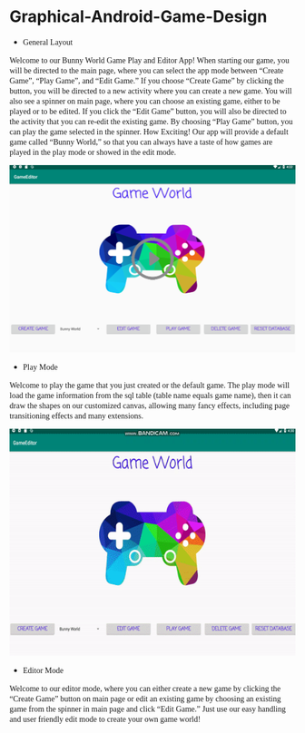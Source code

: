# Graphical-Android-Game-Design

* <font face="Cambria">General Layout</font>

<font face="Cambria">Welcome to our Bunny World Game Play and Editor App! When starting our game, you will be directed to the main page, where you can select the app mode between “Create Game”, “Play Game”, and “Edit Game.” If you choose “Create Game”  by clicking the button, you will be directed to a new activity where you can create a new game. You will also see a spinner on main page, where you can choose an existing game, either to be played or to be edited. If you click the “Edit Game” button, you will also be directed to the activity that you can re-edit the existing game. By choosing “Play Game” button, you can play the game selected in the spinner. How Exciting! Our app will provide a default game called “Bunny World,” so that you can always have a taste of how games are played in the play mode or showed in the edit mode.</font>

[![Watch the video](https://github.com/haoli94/Graphical-Android-Game-Design/blob/master/Menu.png)](https://www.youtube.com/watch?v=tY8zoc43LWw)

* <font face="Cambria">Play Mode</font>

<font face="Cambria">Welcome to play the game that you just created or the default game. The play mode will load the game information from the sql table (table name equals game name), then it can draw the shapes on our customized canvas, allowing many fancy effects, including page transitioning effects and many extensions. </font>

<div align=center><img width="600" height="400" src="https://github.com/haoli94/Graphical-Android-Game-Design/blob/master/PlayMode.gif"/></div>

* <font face="Cambria">Editor Mode</font>

<font face="Cambria">Welcome to our editor mode, where you can either create a new game by clicking the “Create Game” button on main page or edit an existing game by choosing an existing game from the spinner in main page and click “Edit Game.” Just use our easy handling and user friendly edit mode to create your own game world!</font>
